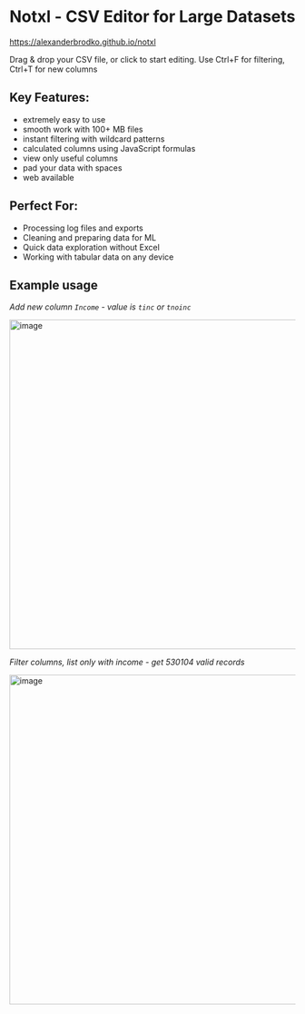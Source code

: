 Notxl - CSV Editor for Large Datasets
=====================================

https://alexanderbrodko.github.io/notxl

Drag & drop your CSV file, or click to start editing. Use Ctrl+F for filtering, Ctrl+T for new columns

Key Features:
-------------

- extremely easy to use
- smooth work with 100+ MB files
- instant filtering with wildcard patterns
- calculated columns using JavaScript formulas
- view only useful columns
- pad your data with spaces
- web available

Perfect For:
------------

- Processing log files and exports
- Cleaning and preparing data for ML
- Quick data exploration without Excel
- Working with tabular data on any device

Example usage
-----



*Add new column `Income` - value is `tinc` or `tnoinc`*

<img width="1043" height="581" alt="image" src="https://github.com/user-attachments/assets/fecb282b-db34-44a8-bcf2-4748b776d856" />



*Filter columns, list only with income - get 530104 valid records*

<img width="1043" height="581" alt="image" src="https://github.com/user-attachments/assets/6156dd3a-9544-4b9a-b4e6-df7e4719062b" />
